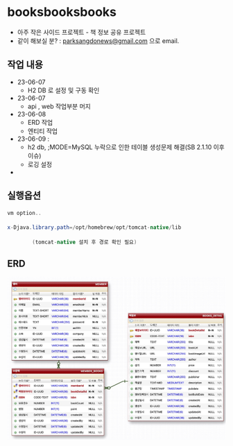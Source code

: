 # booksbooksbooks
- 아주 작은 사이드 프로젝트 - 책 정보 공유 프로젝트
- 같이 해보실 분? : parksangdonews@gmail.com 으로 email.

## 작업 내용
- 23-06-07
  - H2 DB 로 설정 및 구동 확인
- 23-06-07
  - api , web 작업부분 머지
- 23-06-08 
  - ERD 작업
  - 엔티티 작업
- 23-06-09 : 
  - h2 db, ;MODE=MySQL 누락으로 인한 테이블 생성문제 해결(SB 2.1.10 이후이슈)
  - 로깅 설정
-


## 실행옵션
```java
vm option..
        
x-Djava.library.path=/opt/homebrew/opt/tomcat-native/lib

        (tomcat-native 설치 후 경로 확인 필요)

```



## ERD

![DB Tables](./ext-resources/books_erd.jpg)





